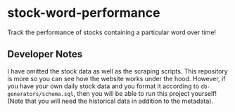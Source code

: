 # stock-word-performance

Track the performance of stocks containing a particular word over time!


## Developer Notes

I have omitted the stock data as well as the scraping scripts.
This repository is more so you can see how the website works under the hood.
However, if you have your own daily stock data and you format it according to `db-generators/schema.sql`, then you will be able to run this project yourself!
(Note that you will need the historical data in addition to the metadata).
